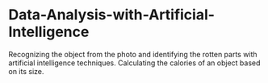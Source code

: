 # Data-Analysis-with-Artificial-Intelligence
Recognizing the object from the photo and identifying the rotten parts with artificial intelligence techniques. Calculating the calories of an object based on its size.
